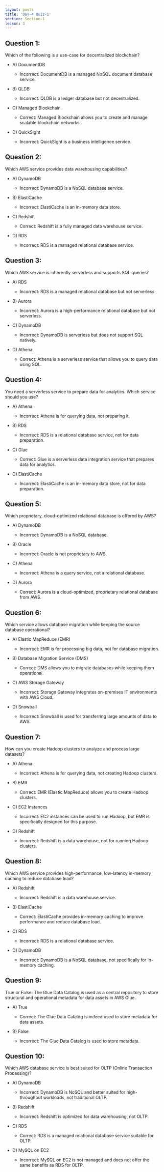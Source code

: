 ```yaml
---
layout: posts
title: 'Day-4 Quiz-1'
section: Section-1
lesson: 3
---
```


## Question 1:

Which of the following is a use-case for decentralized blockchain?

- A) DocumentDB

  - Incorrect: DocumentDB is a managed NoSQL document database service.

- B) QLDB

  - Incorrect: QLDB is a ledger database but not decentralized.

- C) Managed Blockchain

  - Correct: Managed Blockchain allows you to create and manage scalable blockchain networks.

- D) QuickSight
  - Incorrect: QuickSight is a business intelligence service.
  <!-- pagebreak -->

## Question 2:

Which AWS service provides data warehousing capabilities?

- A) DynamoDB

  - Incorrect: DynamoDB is a NoSQL database service.

- B) ElastiCache

  - Incorrect: ElastiCache is an in-memory data store.

- C) Redshift

  - Correct: Redshift is a fully managed data warehouse service.

- D) RDS
  - Incorrect: RDS is a managed relational database service.
  <!-- pagebreak -->

## Question 3:

Which AWS service is inherently serverless and supports SQL queries?

- A) RDS

  - Incorrect: RDS is a managed relational database but not serverless.

- B) Aurora

  - Incorrect: Aurora is a high-performance relational database but not serverless.

- C) DynamoDB

  - Incorrect: DynamoDB is serverless but does not support SQL natively.

- D) Athena
  - Correct: Athena is a serverless service that allows you to query data using SQL.
  <!-- pagebreak -->

## Question 4:

You need a serverless service to prepare data for analytics. Which service should you use?

- A) Athena

  - Incorrect: Athena is for querying data, not preparing it.

- B) RDS

  - Incorrect: RDS is a relational database service, not for data preparation.

- C) Glue

  - Correct: Glue is a serverless data integration service that prepares data for analytics.

- D) ElastiCache
  - Incorrect: ElastiCache is an in-memory data store, not for data preparation.
  <!-- pagebreak -->

## Question 5:

Which proprietary, cloud-optimized relational database is offered by AWS?

- A) DynamoDB

  - Incorrect: DynamoDB is a NoSQL database.

- B) Oracle

  - Incorrect: Oracle is not proprietary to AWS.

- C) Athena

  - Incorrect: Athena is a query service, not a relational database.

- D) Aurora
  - Correct: Aurora is a cloud-optimized, proprietary relational database from AWS.
  <!-- pagebreak -->

## Question 6:

Which service allows database migration while keeping the source database operational?

- A) Elastic MapReduce (EMR)

  - Incorrect: EMR is for processing big data, not for database migration.

- B) Database Migration Service (DMS)

  - Correct: DMS allows you to migrate databases while keeping them operational.

- C) AWS Storage Gateway

  - Incorrect: Storage Gateway integrates on-premises IT environments with AWS Cloud.

- D) Snowball
  - Incorrect: Snowball is used for transferring large amounts of data to AWS.
  <!-- pagebreak -->

## Question 7:

How can you create Hadoop clusters to analyze and process large datasets?

- A) Athena

  - Incorrect: Athena is for querying data, not creating Hadoop clusters.

- B) EMR

  - Correct: EMR (Elastic MapReduce) allows you to create Hadoop clusters.

- C) EC2 Instances

  - Incorrect: EC2 instances can be used to run Hadoop, but EMR is specifically designed for this purpose.

- D) Redshift
  - Incorrect: Redshift is a data warehouse, not for running Hadoop clusters.
  <!-- pagebreak -->

## Question 8:

Which AWS service provides high-performance, low-latency in-memory caching to reduce database load?

- A) Redshift

  - Incorrect: Redshift is a data warehouse service.

- B) ElastiCache

  - Correct: ElastiCache provides in-memory caching to improve performance and reduce database load.

- C) RDS

  - Incorrect: RDS is a relational database service.

- D) DynamoDB
  - Incorrect: DynamoDB is a NoSQL database, not specifically for in-memory caching.
  <!-- pagebreak -->

## Question 9:

True or False: The Glue Data Catalog is used as a central repository to store structural and operational metadata for data assets in AWS Glue.

- A) True

  - Correct: The Glue Data Catalog is indeed used to store metadata for data assets.

- B) False
  - Incorrect: The Glue Data Catalog is used to store metadata.
  <!-- pagebreak -->

## Question 10:

Which AWS database service is best suited for OLTP (Online Transaction Processing)?

- A) DynamoDB

  - Incorrect: DynamoDB is NoSQL and better suited for high-throughput workloads, not traditional OLTP.

- B) Redshift

  - Incorrect: Redshift is optimized for data warehousing, not OLTP.

- C) RDS

  - Correct: RDS is a managed relational database service suitable for OLTP.

- D) MySQL on EC2
  - Incorrect: MySQL on EC2 is not managed and does not offer the same benefits as RDS for OLTP.
